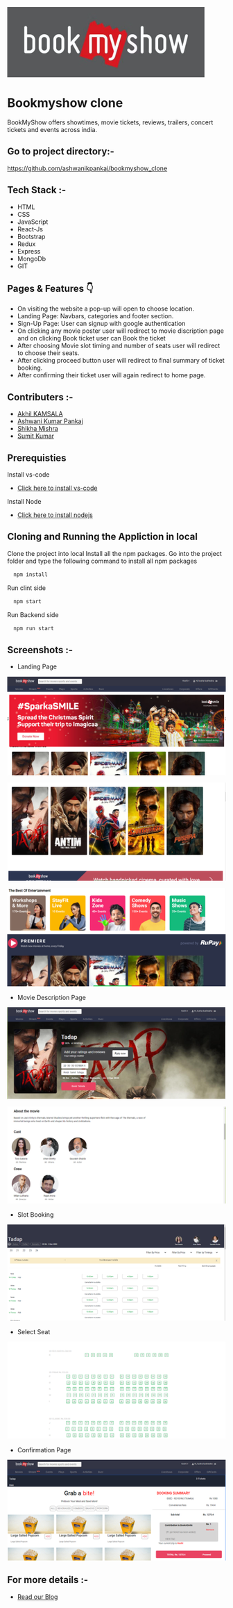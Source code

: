 
![Logo](https://github.com/sumit-krk/name/blob/master/Book_my_shoe.PNG?raw=true)


# Bookmyshow clone

BookMyShow offers showtimes, movie tickets, reviews, trailers, concert tickets and events across india.


## Go to project directory:-
https://github.com/ashwanikpankaj/bookmyshow_clone
## Tech Stack :-
- HTML
- CSS
- JavaScript
- React-Js
- Bootstrap
- Redux
- Express
- MongoDb
- GIT
## Pages & Features 👇
- On visiting the website a pop-up will open to choose location.
- Landing Page: Navbars, categories and footer section.
- Sign-Up Page: User can signup with google authentication
- On clicking any movie poster user will redirect to movie discription page and on clicking Book ticket user can Book the ticket
- After choosing Movie slot timing and number of seats user will redirect to choose their seats.
- After clicking proceed button user will redirect to final summary of ticket booking.
- After confirming their ticket user will again redirect to home page.
## Contributers :-
- [Akhil KAMSALA](https://github.com/akhilsdeportfolio)
- [Ashwani Kumar Pankaj](https://github.com/ashwanikpankaj)
- [Shikha Mishra](https://github.com/sumit-krk)
- [Sumit Kumar](https://github.com/sumit-krk)



## Prerequisties
Install vs-code

- [Click here to install vs-code]( https://code.visualstudio.com/download)

Install Node

- [Click here to install nodejs]( https://nodejs.org/en/)
## Cloning and Running the Appliction in local

Clone the project into local Install all the npm packages. Go into the project folder and type the following command to install all npm packages

```bash
  npm install
```
Run clint side
```bash
  npm start
```
Run Backend side
```bash
  npm run start
```
## Screenshots :-
- Landing Page

![Logo](https://github.com/sumit-krk/name/blob/master/Capture_1.PNG?raw=true)

![Logo](https://github.com/sumit-krk/name/blob/master/Capture_2.PNG?raw=true)

![Logo](https://github.com/sumit-krk/name/blob/master/Capture_3.PNG?raw=true)

- Movie Description Page

![Logo](https://github.com/sumit-krk/name/blob/master/Capture_4.PNG?raw=true)

![Logo](https://github.com/sumit-krk/name/blob/master/Capture_5.PNG?raw=true)

- Slot Booking

![Logo](https://github.com/sumit-krk/name/blob/master/Capture_6.PNG?raw=true)

- Select Seat

![Logo](https://github.com/sumit-krk/name/blob/master/Capture_7.PNG?raw=true)

- Confirmation Page

![Logo](https://github.com/sumit-krk/name/blob/master/Capture_8.PNG?raw=true)


## For more details :-

- [Read our Blog](https://shikha06.hashnode.dev/bookmyshow-clone)
